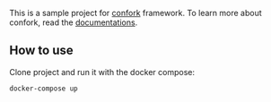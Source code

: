 This is a sample project for [confork](https://github.com/noorzaie/confork-core) framework. To learn more about confork, read the [documentations](https://noorzaie.github.io/create-confork-app).

## How to use
Clone project and run it with the docker compose:
```shell script
docker-compose up
```
